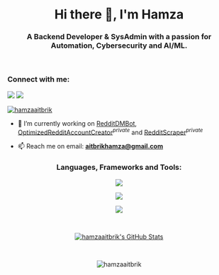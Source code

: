 <h1 align="center">Hi there 👋, I'm Hamza</h1>
<h3 align="center">A Backend Developer & SysAdmin with a passion for Automation, Cybersecurity and AI/ML.</h3><br>
<h3 align="left">Connect with me:</h3>
<a href="https://discordapp.com/users/586210796766363689" target="_blank"><img src="https://img.shields.io/badge/Discord-7289da?style=for-the-badge&logo=discord&logoColor=ffffff" target="_blank"></a>
<a href="https://www.linkedin.com/in/hamzaaitbrik" target="_blank"><img src="https://img.shields.io/badge/LinkedIn-0077B5?style=for-the-badge&logo=linkedin&logoColor=white" target="_blank"></a>

<br>

<p align="left"> <a href="https://github.com/ryo-ma/github-profile-trophy"><img src="https://github-profile-trophy.vercel.app/?username=hamzaaitbrik" alt="hamzaaitbrik" /></a> </p>

- 🔭 I’m currently working on [RedditDMBot](https://github.com/hamzaaitbrik/RedditDMBot), [OptimizedRedditAccountCreator](https://github.com/hamzaaitbrik/OptimizedRedditAccountCreator)<sup><i>private</i></sup> and [RedditScraper](https://github.com/hamzaaitbrik/RedditScraper)<sup><i>private</i></sup>

- 📫 Reach me on email: **aitbrikhamza@gmail.com**

<h3 align="center">Languages, Frameworks and Tools:</h3>
<p align="center"> <img src='https://skillicons.dev/icons?i=linux,git,vim,py,bash,java,lua,js,cs,html,css'> </p>
<p align="center"> <img src='https://skillicons.dev/icons?i=bots,selenium,django,flask,spring,jquery,maven,angular,docker,azure'> </p>
<p align="center"> <img src='https://skillicons.dev/icons?i=mysql,redis,postgres'> </p>

<br>

<p align="center"><a href="https://awesome-github-stats.azurewebsites.net/index.html??cardType=github&theme=dark&preferLogin=true"><img  alt="hamzaaitbrik's GitHub Stats" src="https://awesome-github-stats.azurewebsites.net/user-stats/hamzaaitbrik?cardType=github&theme=dark&preferLogin=true" /></a></p>

<br>

<p align="center"> <img src="https://komarev.com/ghpvc/?username=hamzaaitbrik&label=Profile%20views&color=0e75b6&style=flat" alt="hamzaaitbrik" /> </p>